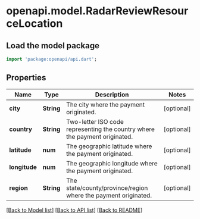 # openapi.model.RadarReviewResourceLocation

## Load the model package
```dart
import 'package:openapi/api.dart';
```

## Properties
Name | Type | Description | Notes
------------ | ------------- | ------------- | -------------
**city** | **String** | The city where the payment originated. | [optional] 
**country** | **String** | Two-letter ISO code representing the country where the payment originated. | [optional] 
**latitude** | **num** | The geographic latitude where the payment originated. | [optional] 
**longitude** | **num** | The geographic longitude where the payment originated. | [optional] 
**region** | **String** | The state/county/province/region where the payment originated. | [optional] 

[[Back to Model list]](../README.md#documentation-for-models) [[Back to API list]](../README.md#documentation-for-api-endpoints) [[Back to README]](../README.md)


